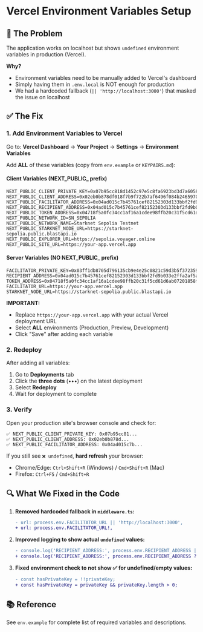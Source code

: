 # Vercel Environment Variables Setup

## 🚨 The Problem

The application works on localhost but shows `undefined` environment variables in production (Vercel).

**Why?**
- Environment variables need to be manually added to Vercel's dashboard
- Simply having them in `.env.local` is NOT enough for production
- We had a hardcoded fallback (`|| 'http://localhost:3000'`) that masked the issue on localhost

## ✅ The Fix

### 1. Add Environment Variables to Vercel

Go to: **Vercel Dashboard** → **Your Project** → **Settings** → **Environment Variables**

Add **ALL** of these variables (copy from `env.example` or `KEYPAIRS.md`):

#### Client Variables (NEXT_PUBLIC_ prefix)
```
NEXT_PUBLIC_CLIENT_PRIVATE_KEY=0x07b95cc818d1452c97e5c8fa6923bd3d7a60586d6c0da2f7f43e7e3d4a3e30e1
NEXT_PUBLIC_CLIENT_ADDRESS=0x02eb0b878df018f7b9f722b7af6496f084b246597014d2886332ac2945431bf8
NEXT_PUBLIC_FACILITATOR_ADDRESS=0x04ad015c7b45761cef82152303d133bbf2fd9b033e2ffa2af5ac76982d72b479
NEXT_PUBLIC_RECIPIENT_ADDRESS=0x04ad015c7b45761cef82152303d133bbf2fd9b033e2ffa2af5ac76982d72b479
NEXT_PUBLIC_TOKEN_ADDRESS=0x04718f5a0fc34cc1af16a1cdee98ffb20c31f5cd61d6ab07201858f4287c938d
NEXT_PUBLIC_NETWORK_ID=SN_SEPOLIA
NEXT_PUBLIC_NETWORK_NAME=Starknet Sepolia Testnet
NEXT_PUBLIC_STARKNET_NODE_URL=https://starknet-sepolia.public.blastapi.io
NEXT_PUBLIC_EXPLORER_URL=https://sepolia.voyager.online
NEXT_PUBLIC_SITE_URL=https://your-app.vercel.app
```

#### Server Variables (NO NEXT_PUBLIC_ prefix)
```
FACILITATOR_PRIVATE_KEY=0x03ff1db8705d796135cb9e4e25c0821c59d3b5f37235997cd1e4c63ac6c83f65
RECIPIENT_ADDRESS=0x04ad015c7b45761cef82152303d133bbf2fd9b033e2ffa2af5ac76982d72b479
TOKEN_ADDRESS=0x04718f5a0fc34cc1af16a1cdee98ffb20c31f5cd61d6ab07201858f4287c938d
FACILITATOR_URL=https://your-app.vercel.app
STARKNET_NODE_URL=https://starknet-sepolia.public.blastapi.io
```

**IMPORTANT:**
- Replace `https://your-app.vercel.app` with your actual Vercel deployment URL
- Select **ALL** environments (Production, Preview, Development)
- Click "Save" after adding each variable

### 2. Redeploy

After adding all variables:
1. Go to **Deployments** tab
2. Click the **three dots** (•••) on the latest deployment
3. Select **Redeploy**
4. Wait for deployment to complete

### 3. Verify

Open your production site's browser console and check for:
```
✅ NEXT_PUBLIC_CLIENT_PRIVATE_KEY: 0x07b95cc81...
✅ NEXT_PUBLIC_CLIENT_ADDRESS: 0x02eb0b878d...
✅ NEXT_PUBLIC_FACILITATOR_ADDRESS: 0x04ad015c7b...
```

If you still see `❌ undefined`, **hard refresh** your browser:
- Chrome/Edge: `Ctrl+Shift+R` (Windows) / `Cmd+Shift+R` (Mac)
- Firefox: `Ctrl+F5` / `Cmd+Shift+R`

## 🔍 What We Fixed in the Code

1. **Removed hardcoded fallback in `middleware.ts`:**
   ```diff
   - url: process.env.FACILITATOR_URL || 'http://localhost:3000',
   + url: process.env.FACILITATOR_URL!,
   ```

2. **Improved logging to show actual `undefined` values:**
   ```diff
   - console.log('RECIPIENT_ADDRESS:', process.env.RECIPIENT_ADDRESS || '❌ MISSING');
   + console.log('RECIPIENT_ADDRESS:', process.env.RECIPIENT_ADDRESS ? `✅ ${value}` : `❌ ${process.env.RECIPIENT_ADDRESS}`);
   ```

3. **Fixed environment check to not show ✅ for undefined/empty values:**
   ```diff
   - const hasPrivateKey = !!privateKey;
   + const hasPrivateKey = privateKey && privateKey.length > 0;
   ```

## 📚 Reference

See `env.example` for complete list of required variables and descriptions.

